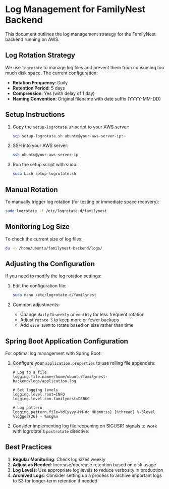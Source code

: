 # Log Management for FamilyNest Backend

This document outlines the log management strategy for the FamilyNest backend running on AWS.

## Log Rotation Strategy

We use `logrotate` to manage log files and prevent them from consuming too much disk space. The current configuration:

- **Rotation Frequency**: Daily
- **Retention Period**: 5 days
- **Compression**: Yes (with delay of 1 day)
- **Naming Convention**: Original filename with date suffix (YYYY-MM-DD)

## Setup Instructions

1. Copy the `setup-logrotate.sh` script to your AWS server:
   ```bash
   scp setup-logrotate.sh ubuntu@your-aws-server-ip:~
   ```

2. SSH into your AWS server:
   ```bash
   ssh ubuntu@your-aws-server-ip
   ```

3. Run the setup script with sudo:
   ```bash
   sudo bash setup-logrotate.sh
   ```

## Manual Rotation

To manually trigger log rotation (for testing or immediate space recovery):

```bash
sudo logrotate -f /etc/logrotate.d/familynest
```

## Monitoring Log Size

To check the current size of log files:

```bash
du -h /home/ubuntu/familynest-backend/logs/
```

## Adjusting the Configuration

If you need to modify the log rotation settings:

1. Edit the configuration file:
   ```bash
   sudo nano /etc/logrotate.d/familynest
   ```

2. Common adjustments:
   - Change `daily` to `weekly` or `monthly` for less frequent rotation
   - Adjust `rotate 5` to keep more or fewer backups
   - Add `size 100M` to rotate based on size rather than time

## Spring Boot Application Configuration

For optimal log management with Spring Boot:

1. Configure your `application.properties` to use rolling file appenders:
   ```properties
   # Log to a file
   logging.file.name=/home/ubuntu/familynest-backend/logs/application.log
   
   # Set logging levels
   logging.level.root=INFO
   logging.level.com.familynest=DEBUG
   
   # Log pattern
   logging.pattern.file=%d{yyyy-MM-dd HH:mm:ss} [%thread] %-5level %logger{36} - %msg%n
   ```

2. Consider implementing log file reopening on SIGUSR1 signals to work with logrotate's `postrotate` directive.

## Best Practices

1. **Regular Monitoring**: Check log sizes weekly
2. **Adjust as Needed**: Increase/decrease retention based on disk usage
3. **Log Levels**: Use appropriate log levels to reduce verbosity in production
4. **Archived Logs**: Consider setting up a process to archive important logs to S3 for longer-term retention if needed











